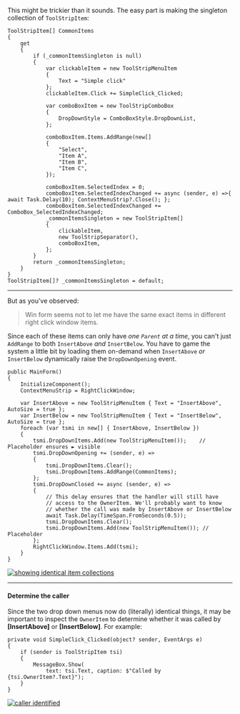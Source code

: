 ﻿This might be trickier than it sounds. The easy part is making the singleton collection of `ToolStripItem`:

```
ToolStripItem[] CommonItems
{
    get
    {
        if (_commonItemsSingleton is null)
        {
            var clickableItem = new ToolStripMenuItem
            {
                Text = "Simple click"
            };
            clickableItem.Click += SimpleClick_Clicked;

            var comboBoxItem = new ToolStripComboBox
            {
                DropDownStyle = ComboBoxStyle.DropDownList,
            };

            comboBoxItem.Items.AddRange(new[]
            {
                "Select",
                "Item A",
                "Item B",
                "Item C",
            });

            comboBoxItem.SelectedIndex = 0;
            comboBoxItem.SelectedIndexChanged += async (sender, e) =>{ await Task.Delay(10); ContextMenuStrip?.Close(); };
            comboBoxItem.SelectedIndexChanged += ComboBox_SelectedIndexChanged; 
            _commonItemsSingleton = new ToolStripItem[]
            {
                clickableItem,
                new ToolStripSeparator(),
                comboBoxItem,
            };
        }
        return _commonItemsSingleton;
    }
}
ToolStripItem[]? _commonItemsSingleton = default;
```
___

But as you've observed:
> Win form seems not to let me have the same exact items in different right click window items.

Since each of these items can only have _one `Parent` at a time_, you can't just `AddRange` to both `InsertAbove` _and_ `InsertBelow`. You have to game the system a little bit by loading them on-demand when  `InsertAbove` _or_ `InsertBelow` dynamically raise the `DropDownOpening` event.

```
public MainForm()
{
    InitializeComponent();
    ContextMenuStrip = RightClickWindow;

    var InsertAbove = new ToolStripMenuItem { Text = "InsertAbove", AutoSize = true };
    var InsertBelow = new ToolStripMenuItem { Text = "InsertBelow", AutoSize = true };
    foreach (var tsmi in new[] { InsertAbove, InsertBelow })
    {
        tsmi.DropDownItems.Add(new ToolStripMenuItem());    // Placeholder ensures ► visible
        tsmi.DropDownOpening += (sender, e) =>
        {
            tsmi.DropDownItems.Clear();
            tsmi.DropDownItems.AddRange(CommonItems);
        };
        tsmi.DropDownClosed += async (sender, e) =>
        {
            // This delay ensures that the handler will still have
            // access to the OwnerItem. We'll probably want to know
            // whether the call was made by InsertAbove or InsertBelow
            await Task.Delay(TimeSpan.FromSeconds(0.5));
            tsmi.DropDownItems.Clear();
            tsmi.DropDownItems.Add(new ToolStripMenuItem()); // Placeholder
        };
        RightClickWindow.Items.Add(tsmi);
    }
}
```

[![showing identical item collections][1]][1]
___

#### Determine the caller

Since the two drop down menus now do (literally) identical things, it may be important to inspect the `OwnerItem` to determine whether it was called by **[InsertAbove]** or **[InsertBelow]**. For example:

```
private void SimpleClick_Clicked(object? sender, EventArgs e)
{
    if (sender is ToolStripItem tsi)
    {
        MessageBox.Show(
            text: tsi.Text, caption: $"Called by {tsi.OwnerItem?.Text}");
    }
}
```

[![caller identified][2]][2]


  [1]: https://i.sstatic.net/zYNGKr5n.png
  [2]: https://i.sstatic.net/AADKbO8J.png